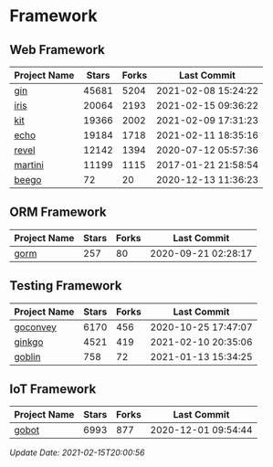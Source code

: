 # Framework

## Web Framework
| Project Name | Stars | Forks | Last Commit |
| ------------ | ----- | ----- | ----------- |
| [gin](https://github.com/gin-gonic/gin) | 45681 | 5204 | 2021-02-08 15:24:22 |
| [iris](https://github.com/kataras/iris) | 20064 | 2193 | 2021-02-15 09:36:22 |
| [kit](https://github.com/go-kit/kit) | 19366 | 2002 | 2021-02-09 17:31:23 |
| [echo](https://github.com/labstack/echo) | 19184 | 1718 | 2021-02-11 18:35:16 |
| [revel](https://github.com/revel/revel) | 12142 | 1394 | 2020-07-12 05:57:36 |
| [martini](https://github.com/go-martini/martini) | 11199 | 1115 | 2017-01-21 21:58:54 |
| [beego](https://github.com/astaxie/beego) | 72 | 20 | 2020-12-13 11:36:23 |

## ORM Framework
| Project Name | Stars | Forks | Last Commit |
| ------------ | ----- | ----- | ----------- |
| [gorm](https://github.com/jinzhu/gorm) | 257 | 80 | 2020-09-21 02:28:17 |

## Testing Framework
| Project Name | Stars | Forks | Last Commit |
| ------------ | ----- | ----- | ----------- |
| [goconvey](https://github.com/smartystreets/goconvey) | 6170 | 456 | 2020-10-25 17:47:07 |
| [ginkgo](https://github.com/onsi/ginkgo) | 4521 | 419 | 2021-02-10 20:35:06 |
| [goblin](https://github.com/franela/goblin) | 758 | 72 | 2021-01-13 15:34:25 |

## IoT Framework
| Project Name | Stars | Forks | Last Commit |
| ------------ | ----- | ----- | ----------- |
| [gobot](https://github.com/hybridgroup/gobot) | 6993 | 877 | 2020-12-01 09:54:44 |

*Update Date: 2021-02-15T20:00:56*